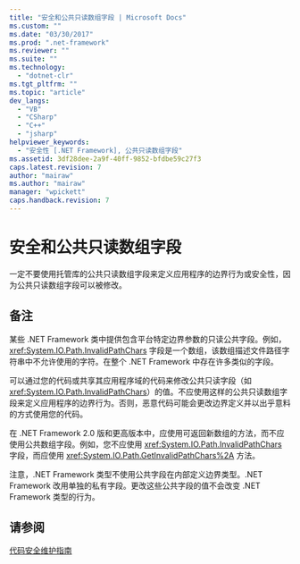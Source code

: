 ```yaml
---
title: "安全和公共只读数组字段 | Microsoft Docs"
ms.custom: ""
ms.date: "03/30/2017"
ms.prod: ".net-framework"
ms.reviewer: ""
ms.suite: ""
ms.technology: 
  - "dotnet-clr"
ms.tgt_pltfrm: ""
ms.topic: "article"
dev_langs: 
  - "VB"
  - "CSharp"
  - "C++"
  - "jsharp"
helpviewer_keywords: 
  - "安全性 [.NET Framework], 公共只读数组字段"
ms.assetid: 3df28dee-2a9f-40ff-9852-bfdbe59c27f3
caps.latest.revision: 7
author: "mairaw"
ms.author: "mairaw"
manager: "wpickett"
caps.handback.revision: 7
---
```

# 安全和公共只读数组字段
一定不要使用托管库的公共只读数组字段来定义应用程序的边界行为或安全性，因为公共只读数组字段可以被修改。  
  
## 备注  
 某些 .NET Framework 类中提供包含平台特定边界参数的只读公共字段。例如，<xref:System.IO.Path.InvalidPathChars> 字段是一个数组，该数组描述文件路径字符串中不允许使用的字符。在整个 .NET Framework 中存在许多类似的字段。  
  
 可以通过您的代码或共享其应用程序域的代码来修改公共只读字段（如 <xref:System.IO.Path.InvalidPathChars>）的值。不应使用这样的公共只读数组字段来定义应用程序的边界行为。否则，恶意代码可能会更改边界定义并以出乎意料的方式使用您的代码。  
  
 在 .NET Framework 2.0 版和更高版本中，应使用可返回新数组的方法，而不应使用公共数组字段。例如，您不应使用 <xref:System.IO.Path.InvalidPathChars> 字段，而应使用 <xref:System.IO.Path.GetInvalidPathChars%2A> 方法。  
  
 注意，.NET Framework 类型不使用公共字段在内部定义边界类型。.NET Framework 改用单独的私有字段。更改这些公共字段的值不会改变 .NET Framework 类型的行为。  
  
## 请参阅  
 [代码安全维护指南](../../../docs/standard/security/secure-coding-guidelines.md)